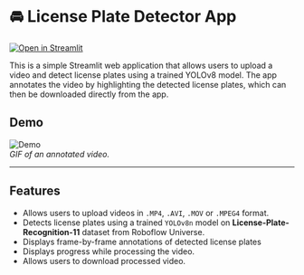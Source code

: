 # 🚘 License Plate Detector App

[![Open in Streamlit](https://static.streamlit.io/badges/streamlit_badge_black_white.svg)](https://licenseplatedetectorapp-a3h3kbmn8xmn7ds4a4yu2s.streamlit.app/)

This is a simple Streamlit web application that allows users to upload a video and detect license plates using a trained YOLOv8 model. The app annotates the video by highlighting the detected license plates, which can then be downloaded directly from the app.

## Demo

![Demo](https://github.com/user-attachments/assets/cc537905-6546-4262-905b-e8f773fbbf89)  
*GIF of an annotated video.*

---

## Features

- Allows users to upload videos in `.MP4`, `.AVI`, `.MOV` or `.MPEG4` format.
- Detects license plates using a trained `YOLOv8n` model on **License-Plate-Recognition-11** dataset from Roboflow Universe.
- Displays frame-by-frame annotations of detected license plates
- Displays progress while processing the video.
- Allows users to download processed video.
